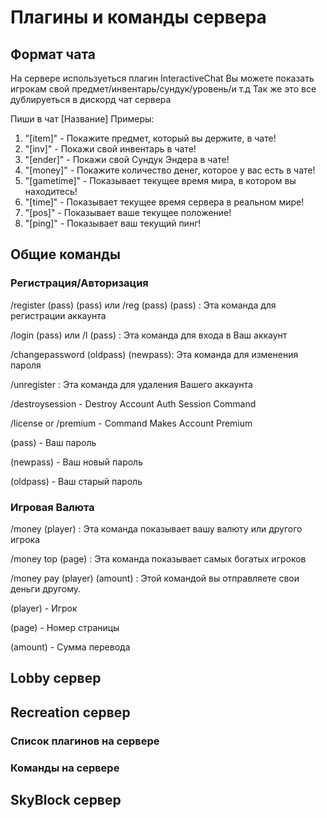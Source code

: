 # Плагины и команды сервера

## Формат чата

На сервере используеться плагин InteractiveChat
Вы можете показать игрокам свой предмет/инвентарь/cундук/уровень/и т.д
Так же это все дублируеться в дискорд чат сервера

Пиши в чат [Название]
Примеры:
1. "[item]" - Покажите предмет, который вы держите, в чате!
2. "[inv]" - Покажи свой инвентарь в чате!
3. "[ender]" - Покажи свой Cундук Эндера в чате!
4. "[money]" - Покажите количество денег, которое у вас есть в чате!
5. "[gametime]" - Показывает текущее время мира, в котором вы находитесь! 
6. "[time]" - Показывает текущее время сервера в реальном мире!
7. "[pos]" - Показывает ваше текущее положение!
8. "[ping]" - Показывает ваш текущий пинг!

## Общие команды

### Регистрация/Авторизация

/register (pass) (pass) или /reg (pass) (pass) : Эта команда для регистрации аккаунта 

/login (pass) или /l (pass) : Эта команда для входа в Ваш аккаунт

/changepassword (oldpass) (newpass): Эта команда для изменения пароля

/unregister : Эта команда для удаления Вашего аккаунта

/destroysession - Destroy Account Auth Session Command

/license or /premium - Command Makes Account Premium

(pass) - Ваш пароль

(newpass) - Ваш новый пароль 

(oldpass) - Ваш старый пароль 

### Игровая Валюта

/money (player) : Эта команда показывает вашу валюту или другого игрока 
 
/money top (page) : Эта команда показывает самых богатых игроков 
  
/money pay (player) (amount) : Этой командой вы отправляете свои деньги другому.

(player) - Игрок

(page) - Номер страницы 

(amount) - Сумма перевода


## Lobby сервер

## Recreation сервер

### Список плагинов на сервере

### Команды на сервере

## SkyBlock сервер 

